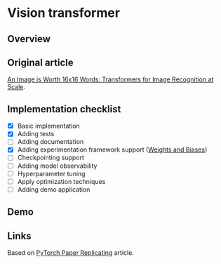 # Vision transformer

## Overview

## Original article

[An Image is Worth 16x16 Words: Transformers for Image Recognition at Scale](https://arxiv.org/abs/2010.11929).

## Implementation checklist

- [x] Basic implementation
- [x] Adding tests
- [ ] Adding documentation
- [x] Adding experimentation framework support ([Weights and Biases](https://wandb.ai/))
- [ ] Checkpointing support
- [ ] Adding model observability
- [ ] Hyperparameter tuning
- [ ] Apply optimization techniques
- [ ] Adding demo application

## Demo

## Links

Based on [PyTorch Paper Replicating](https://www.learnpytorch.io/08_pytorch_paper_replicating/) article.
